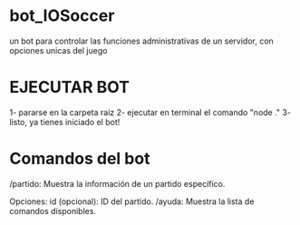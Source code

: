 # bot_IOSoccer
un bot para controlar las funciones administrativas de un servidor, con opciones unicas del juego


# EJECUTAR BOT
1- pararse en la carpeta raiz
2- ejecutar en terminal el comando "node ."
3- listo, ya tienes iniciado el bot!


# Comandos del bot
/partido: Muestra la información de un partido específico.

Opciones:
id (opcional): ID del partido.
/ayuda: Muestra la lista de comandos disponibles.
